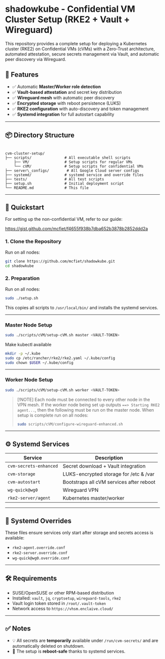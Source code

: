 # shadowkube - Confidential VM Cluster Setup (RKE2 + Vault + Wireguard)

This repository provides a complete setup for deploying a Kubernetes cluster (RKE2) on Confidential VMs (cVMs) with a Zero-Trust architecture, automated attestation, secure secrets management via Vault, and automatic peer discovery via Wireguard.

## 🔐 Features

- ✅ Automatic **Master/Worker role detection**
- ✅ **Vault-based attestation** and secret key distribution
- ✅ **Wireguard mesh** with automatic peer discovery
- ✅ **Encrypted storage** with reboot persistence (LUKS)
- ✅ **RKE2 configuration** with auto-discovery and token management
- ✅ **Systemd integration** for full autostart capability

---

## 📦 Directory Structure

```

cvm-cluster-setup/
├── scripts/               # All executable shell scripts
    ├── VM/                # Setup scripts for regular VMs
    └── cVM/               # Setup scripts for confidential VMs
├── server\_configs/        # All Google Cloud server configs
├── systemd/               # systemd service and override files
├── tests/                 # All test scripts
├── setup.sh               # Initial deployment script
└── README.md              # This file

```

---

## 🚀 Quickstart

For setting up the non-confidential VM, refer to our guide:

https://gist.github.com/mcfiet/f4655f938b7dba652b3878b2852ddd2a

### 1. Clone the Repository

Run on all nodes:

```bash
git clone https://github.com/mcfiet/shadowkube.git
cd shadowkube
```

### 2. Preparation

Run on all nodes:

```bash
sudo ./setup.sh
```

This copies all scripts to `/usr/local/bin/` and installs the systemd services.

---

### Master Node Setup

```bash
sudo ./scripts/cVM/setup-cVM.sh master <VAULT-TOKEN>
```

Make kubectl available
```bash
mkdir -p ~/.kube
sudo cp /etc/rancher/rke2/rke2.yaml ~/.kube/config
sudo chown $USER ~/.kube/config
```

---

### Worker Node Setup

```bash
sudo ./scripts/cVM/setup-cVM.sh worker <VAULT-TOKEN>
```

> \[!NOTE]
> Each node must be connected to every other node in the VPN mesh. If the worker node being set up outputs `==> Starting RKE2 agent...`, then the following must be run on the master node. When setup is complete run on all nodes:
>
> ```bash
> sudo scripts/cVM/configure-wireguard-enhanced.sh
> ```

---

## ⚙️ Systemd Services

| Service                | Description                              |
| ---------------------- | ---------------------------------------- |
| `cvm-secrets-enhanced` | Secret download + Vault integration      |
| `cvm-storage`          | LUKS-encrypted storage for /etc & /var   |
| `cvm-autostart`        | Bootstraps all cVM services after reboot |
| `wg-quick@wg0`         | Wireguard VPN                            |
| `rke2-server/agent`    | Kubernetes master/worker                 |

---

## 📁 Systemd Overrides

These files ensure services only start after storage and secrets access is available:

- `rke2-agent.override.conf`
- `rke2-server.override.conf`
- `wg-quick@wg0.override.conf`

---

## 🛠 Requirements

- SUSE/OpenSUSE or other RPM-based distribution
- Installed: `vault`, `jq`, `cryptsetup`, `wireguard-tools`, `rke2`
- Vault login token stored in `/root/.vault-token`
- Network access to `https://vhsm.enclaive.cloud/`

---

## ✅ Notes

- 💡 All secrets are **temporarily** available under `/run/cvm-secrets/` and are automatically deleted on shutdown.
- 🔁 The setup is **reboot-safe** thanks to systemd services.
